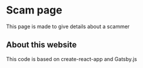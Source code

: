 # Scam page
This page is made to give details about a scammer

## About this website
This code is based on create-react-app and Gatsby.js